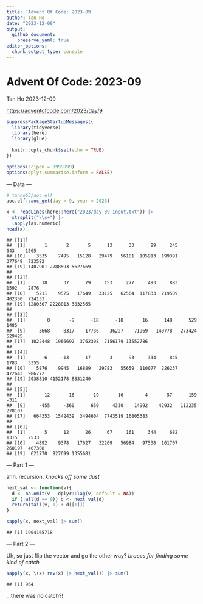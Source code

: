 ```yaml
---
title: 'Advent Of Code: 2023-09'
author: Tan Ho
date: "2023-12-09"
output: 
  github_document:
    preserve_yaml: true
editor_options: 
  chunk_output_type: console
---
```


Advent Of Code: 2023-09
================
Tan Ho
2023-12-09

<https://adventofcode.com/2023/day/9>

``` r
suppressPackageStartupMessages({
  library(tidyverse)
  library(here)
  library(glue)
  
  knitr::opts_chunk$set(echo = TRUE)
})

options(scipen = 9999999)
options(dplyr.summarise.inform = FALSE)
```

— Data —

``` r
# tanho63/aoc.elf
aoc.elf::aoc_get(day = 9, year = 2023)
```

``` r
x <- readLines(here::here("2023/day-09-input.txt")) |> 
  strsplit("\\s+") |> 
  lapply(as.numeric)
head(x)
```

    ## [[1]]
    ##  [1]       1       2       5      13      33      89     245     643    1565
    ## [10]    3535    7495   15128   29479   56181  105913  199391  377649  723582
    ## [19] 1407901 2788593 5627669
    ## 
    ## [[2]]
    ##  [1]      18      37      79     153     277     493     883    1592    2876
    ## [10]    5211    9525   17649   33125   62564  117833  219509  402350  724133
    ## [19] 1280307 2228813 3832565
    ## 
    ## [[3]]
    ##  [1]        0       -9      -18      -18       16      148      529     1485
    ##  [9]     3668     8317    17736    36227    71969   140778   273424   529425
    ## [17]  1022448  1966692  3762308  7156179 13552786
    ## 
    ## [[4]]
    ##  [1]      -6     -13     -17       3      93     334     845    1783    3355
    ## [10]    5876    9945   16889   29783   55659  110077  226237  472643  986772
    ## [19] 2038810 4152178 8331240
    ## 
    ## [[5]]
    ##  [1]       12       16       19       16       -4      -57     -159     -311
    ##  [9]     -455     -360      650     4330    14992    42932   112235   278107
    ## [17]   664353  1542439  3494604  7743519 16805383
    ## 
    ## [[6]]
    ##  [1]       5      12      26      67     161     344     682    1315    2533
    ## [10]    4892    9378   17627   32209   56984   97538  161707  260197  407308
    ## [19]  621770  927699 1355681

— Part 1 —

ahh. recursion. *knocks off some dust*

``` r
next_val <- function(v){
  d <- na.omit(v - dplyr::lag(v, default = NA))
  if (!all(d == 0)) d <- next_val(d)
  return(tail(v, 1) + d[[1]])
}

sapply(x, next_val) |> sum()
```

    ## [1] 1904165718

— Part 2 —

Uh, so just flip the vector and go the other way? *braces for finding
some kind of catch*

``` r
sapply(x, \(x) rev(x) |> next_val()) |> sum()
```

    ## [1] 964

…there was no catch?!
